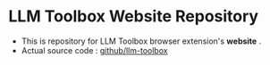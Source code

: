 # LLM Toolbox Website Repository

- This is repository for LLM Toolbox browser extension's **website** .
- Actual source code : [github/llm-toolbox](https://github.com/brkunver/llm-toolbox)
